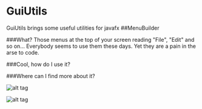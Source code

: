 # GuiUtils
GuiUtils brings some useful utilities for javafx
##MenuBuilder

###What?
Those menus at the top of your screen reading "File", "Edit" and so on...
Everybody seems to use them these days.
Yet they are a pain in the arse to code.

###Cool, how do I use it?

###Where can I find more about it?

![alt tag](http://i.imgur.com/J9df6bZ.png)

![alt tag](http://i.imgur.com/rbD5BFx.png)
